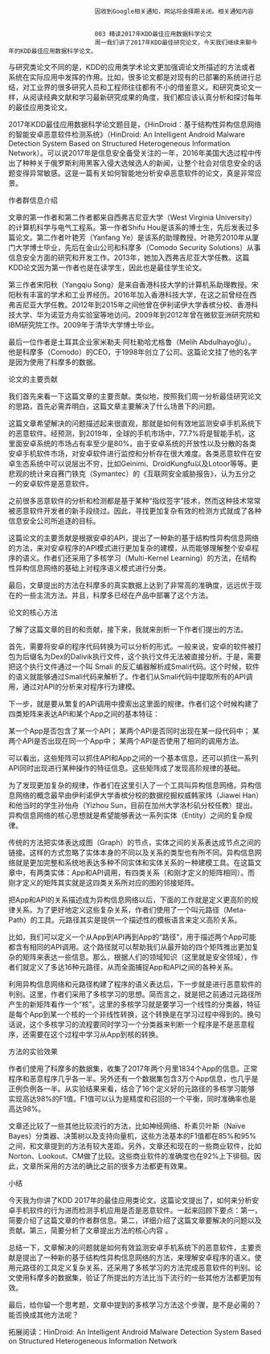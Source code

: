 
                            
                            因收到Google相关通知，网站将会择期关闭。相关通知内容
                            
                            
                            003 精读2017年KDD最佳应用数据科学论文
                            周一我们讲了2017年KDD最佳研究论文，今天我们继续来聊今年的KDD最佳应用数据科学论文。

与研究类论文不同的是，KDD的应用类学术论文更加强调论文所描述的方法或者系统在实际应用中发挥的作用。比如，很多论文都是对现有的已部署的系统进行总结，对工业界的很多研究人员和工程师往往都有不小的借鉴意义。和研究类论文一样，从阅读经典文献和学习最新研究成果的角度，我们都应该认真分析和探讨每年的最佳应用类论文。

2017年KDD最佳应用数据科学论文题目是，《HinDroid：基于结构性异构信息网络的智能安卓恶意软件检测系统》（HinDroid: An Intelligent Android Malware Detection System Based on Structured Heterogeneous Information Network）。可以说2017年是信息安全备受关注的一年，2016年美国大选过程中传出了种种关于俄罗斯利用黑客入侵大选候选人的新闻，让整个社会对信息安全的话题变得异常敏感。这是一篇有关如何智能地分析安卓恶意软件的论文，真是非常应景。

作者群信息介绍

文章的第一作者和第二作者都来自西弗吉尼亚大学（West Virginia University）的计算机科学与电气工程系。第一作者Shifu Hou是该系的博士生，先后发表过多篇论文。第二作者叶艳芳（Yanfang Ye）是该系的助理教授。叶艳芳2010年从厦门大学博士毕业，先后在金山公司和科摩多（Comodo Security Solutions）从事信息安全方面的研究和开发工作。2013年，她加入西弗吉尼亚大学任教。这篇KDD论文因为第一作者也是在读学生，因此也是最佳学生论文。

第三作者宋阳秋（Yangqiu Song）是来自香港科技大学的计算机系助理教授。宋阳秋有丰富的学术和工业界经历。2016年加入香港科技大学，在这之前曾经在西弗吉尼亚大学任教。2012年到2015年之间他曾在伊利诺伊大学香槟分校、香港科技大学、华为诺亚方舟实验室等地访问。2009年到2012年曾在微软亚洲研究院和IBM研究院工作。2009年于清华大学博士毕业。

最后一位作者是土耳其企业家米勒夫·阿杜勒哈尤格鲁（Melih Abdulhayoğlu）。他是科摩多（Comodo）的CEO，于1998年创立了公司。这篇论文挂了他的名字是因为使用了科摩多的数据。

论文的主要贡献

我们首先来看一下这篇文章的主要贡献。类似地，按照我们周一分析最佳研究论文的思路，首先必需弄明白，这篇文章主要解决了什么场景下的问题。

这篇文章希望解决的问题描述起来很直观，那就是如何有效地监测安卓手机系统下的恶意软件。经预测，到2019年，全球的手机市场中，77.7%将是智能手机，这里面安卓系统的市场占有率至少是80%。由于安卓系统的开放性以及分散的各类安卓手机软件市场，对安卓软件进行监控和分析存在很大难度。各类恶意软件在安卓生态系统中可以说层出不穷，比如Geinimi、DroidKungfu以及Lotoor等等。更悲观的统计来自赛门铁克（Symantec）的《互联网安全威胁报告》，认为五分之一的安卓软件是恶意软件。

之前很多恶意软件的分析和检测都是基于某种“指纹签字”技术，然而这种技术常常被恶意软件开发者的新手段绕过。因此，寻找更加复杂有效的检测方式就成了各种信息安全公司所追逐的目标。

这篇论文的主要贡献是根据安卓的API，提出了一种新的基于结构性异构信息网络的方法，来对安卓程序的API模式进行更加复杂的建模，从而能够理解整个安卓程序的语义。作者们还采用了多核学习（Multi-Kernel Learning）的方法，在结构性异构信息网络的基础上对程序语义模式进行分类。

最后，文章提出的方法在科摩多的真实数据上达到了非常高的准确度，远远优于现在的一些主流方法。并且，科摩多已经在产品中部署了这个方法。

论文的核心方法

了解了这篇文章的目的和贡献，接下来，我就来剖析一下作者们提出的方法。

首先，需要将安卓的程序代码转换为可以分析的形式。一般来说，安卓的软件被打包为后缀名为Dex的Dalivik执行文件，这个执行文件无法被直接分析。于是，需要把这个执行文件通过一个叫 Smali 的反汇编器解析成Smali代码。这个时候，软件的语义就能够通过Smali代码来解析了。作者们从Smali代码中提取所有的API调用，通过对API的分析来对程序行为建模。

下一步，就是要从繁复的API调用中摸索出这里面的规律。作者们这个时候构建了四类矩阵来表达API和某个App之间的基本特征：


某一个App是否包含了某一个API；
某两个API是否同时出现在某一段代码中；
某两个API是否出现在同一个App中；
某两个API是否使用了相同的调用方法。


可以看出，这些矩阵可以抓住API和App之间的一个基本信息，还可以抓住一系列API同时出现进行某种操作的特征信息。这些矩阵成了发现高阶规律的基础。

为了发现更加复杂的规律，作者们在这里引入了一个工具叫异构信息网络。异构信息网络的概念最早由伊利诺伊大学香槟分校的数据挖掘权威韩家炜（Jiawei Han）和他当时的学生孙怡舟（Yizhou Sun，目前在加州大学洛杉矶分校任教）提出。异构信息网络的核心思想就是希望能够表达一系列实体（Entity）之间的复杂规律。

传统的方法把实体表达成图（Graph）的节点，实体之间的关系表达成节点之间的链接。这样的方式忽略了实体本身的不同以及关系的类型也有所不同。异构信息网络就是更加完整和系统地表达多种不同实体和实体关系的一种建模工具。在这篇文章中，有两类实体：App和API调用，有四类关系（和刚才定义的矩阵相同）。而刚才定义的矩阵其实就是这四类关系所对应的图的邻接矩阵。

把App和API的关系描述成为异构信息网络以后，下面的工作就是定义更高阶的规律关系。为了更好地定义这些复杂关系，作者们使用了一个叫元路径（Meta-Path）的工具。元路径其实是提供一个描述性的模板语言来定义高阶关系。

比如，我们可以定义一个从App到API再到App的“路径”，用于描述两个App可能都含有相同的API调用。这个路径就可以帮助我们从最开始的四个矩阵推出更加复杂的矩阵来表达一些信息。那么，根据人们的领域知识（这里就是安全领域），作者们就定义了多达16种元路径，从而全面捕捉App和API之间的各种关系。

利用异构信息网络和元路径构建了程序的语义表达后，下一步就是进行恶意软件的判别。这里，作者们采用了多核学习的思想。简而言之，就是把之前通过元路径所产生的新矩阵看作一个“核”。这里的多核学习就是要学习一个线性的分类器，特征是每个App到某一个核的一个非线性转换，这个转换是在学习过程中得到的。换句话说，这个多核学习的流程要同时学习一个分类器来判断一个程序是不是恶意程序，还需要在这个过程中学习从App到核的转换。

方法的实验效果

作者们使用了科摩多的数据集，收集了2017年两个月里1834个App的信息。正常程序和恶意程序几乎各一半。另外还有一个数据集包含3万个App信息，也几乎是正例负例各一半。从实验结果来看，结合了16个定义好的元路径的多核学习能够实现高达98%的F1值。F1值可以认为是精度和召回的一个平衡，同时准确率也是高达98%。

文章还比较了一些其他比较流行的方法，比如神经网络、朴素贝叶斯（Naïve Bayes）分类器、决策树以及支持向量机，这些方法基本的F1值都在85%和95%之间，和文章提到的方法有较大差距。另外，文章还和现在的一些商业软件，比如Norton、Lookout、CM做了比较。这些商业软件的准确度也在92%上下徘徊。因此，文章所采用的方法的确比之前的很多方法都更有效果。

小结

今天我为你讲了KDD 2017年的最佳应用类论文。这篇论文提出了，如何来分析安卓手机软件的行为进而检测手机应用是否是恶意软件。一起来回顾下要点：第一，简要介绍了这篇文章的作者群信息。第二，详细介绍了这篇文章要解决的问题以及贡献。第三，简要分析了文章提出方法的核心内容 。

总结一下，文章解决的问题就是如何有效监测安卓手机系统下的恶意软件，主要贡献是提出了一种新的基于结构性异构信息网络的方法，来理解安卓程序的语义。使用元路径的工具定义复杂关系，还采用了多核学习的方法完成恶意软件的判别。论文使用科摩多的数据集，验证了所提出的方法比当下流行的一些其他方法都更加有效。

最后，给你留一个思考题，文章中提到的多核学习方法这个步骤，是不是必需的？能否换成其他方法呢？

拓展阅读：HinDroid: An Intelligent Android Malware Detection System Based on Structured Heterogeneous Information Network

                        
                        
                            